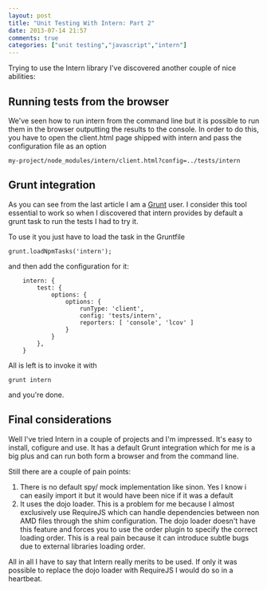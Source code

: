 ```yaml
---
layout: post
title: "Unit Testing With Intern: Part 2"
date: 2013-07-14 21:57
comments: true
categories: ["unit testing","javascript","intern"]
---
```


Trying to use the Intern library I've discovered another couple of nice abilities:

## Running tests from the browser 

We've seen how to run intern from the command line but it is possible to run them in the browser outputting the results to the console. In order to do this, you have to open the client.html page shipped with intern and pass the configuration file as an option

	my-project/node_modules/intern/client.html?config=../tests/intern


## Grunt integration

As you can see from the last article I am a [Grunt](http://gruntjs.com/) user. I consider this tool essential to work so when I discovered that intern provides by default a grunt task to run the tests I had to try it.

To use it you just have to load the task in the Gruntfile

	grunt.loadNpmTasks('intern');

and then add the configuration for it:

	    intern: {
        	test: {
            	options: {
                	options: {
		                runType: 'client',
		                config: 'tests/intern',
		                reporters: [ 'console', 'lcov' ]
		            }
            	}
        	},
    	} 

All is left is to invoke it  with

	grunt intern

and you're done.

## Final considerations

Well I've tried Intern in a couple of projects and I'm impressed. It's easy to install, cofigure and use. It has a default Grunt integration which for me is a big plus and can run both form a browser and from the command line.

Still there are a couple of pain points:

1. There is no default spy/ mock implementation like sinon. Yes I know i can easily import it but it would have been nice if it was a default
2. It uses the dojo loader. This is a problem for me because I almost exclusively use RequireJS which can handle dependencies between non AMD files through the shim configuration. The dojo loader doesn't have this feature and forces you to use the order plugin to specify the correct loading order.  This is a real pain because it can introduce subtle bugs due to external libraries loading order.

All in all I have to say that Intern really merits to be used. If only it was possible to replace the dojo loader with RequireJS I would do so in a heartbeat.